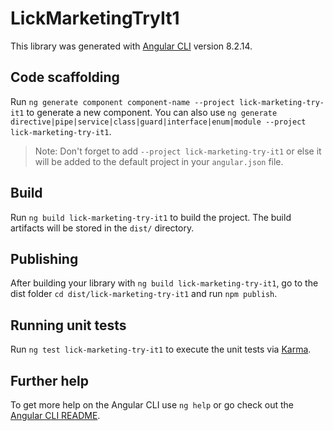 # LickMarketingTryIt1

This library was generated with [Angular CLI](https://github.com/angular/angular-cli) version 8.2.14.

## Code scaffolding

Run `ng generate component component-name --project lick-marketing-try-it1` to generate a new component. You can also use `ng generate directive|pipe|service|class|guard|interface|enum|module --project lick-marketing-try-it1`.
> Note: Don't forget to add `--project lick-marketing-try-it1` or else it will be added to the default project in your `angular.json` file. 

## Build

Run `ng build lick-marketing-try-it1` to build the project. The build artifacts will be stored in the `dist/` directory.

## Publishing

After building your library with `ng build lick-marketing-try-it1`, go to the dist folder `cd dist/lick-marketing-try-it1` and run `npm publish`.

## Running unit tests

Run `ng test lick-marketing-try-it1` to execute the unit tests via [Karma](https://karma-runner.github.io).

## Further help

To get more help on the Angular CLI use `ng help` or go check out the [Angular CLI README](https://github.com/angular/angular-cli/blob/master/README.md).
